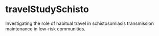 # travelStudySchisto
Investigating the role of habitual travel in schistosomiasis transmission maintenance in low-risk communities. 
